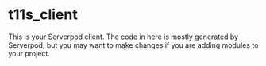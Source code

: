 # t11s_client

This is your Serverpod client. The code in here is mostly generated by
Serverpod, but you may want to make changes if you are adding modules to your
project.
